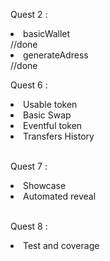 Quest 2 :
 <li>basicWallet</li>  //done
<li>generateAdress</li> //done

</br>

Quest 6 :
          <li>Usable token</li>
          <li>Basic Swap</li>
          <li>Eventful token</li>
          <li>Transfers History</li>
</br>

Quest 7 :
         <li> Showcase</li>
          <li>Automated reveal</li>
</br>

Quest 8 :
         <li> Test and coverage</li>
</br>
